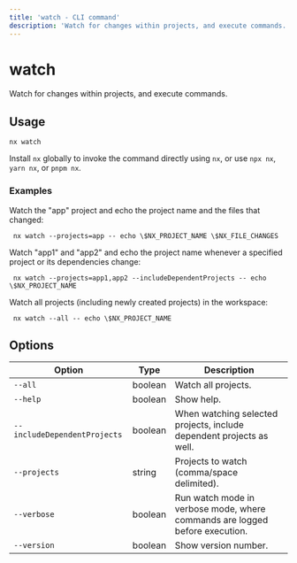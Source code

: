```yaml
---
title: 'watch - CLI command'
description: 'Watch for changes within projects, and execute commands.'
---
```


# watch

Watch for changes within projects, and execute commands.

## Usage

```shell
nx watch
```

Install `nx` globally to invoke the command directly using `nx`, or use `npx nx`, `yarn nx`, or `pnpm nx`.

### Examples

Watch the "app" project and echo the project name and the files that changed:

```shell
 nx watch --projects=app -- echo \$NX_PROJECT_NAME \$NX_FILE_CHANGES
```

Watch "app1" and "app2" and echo the project name whenever a specified project or its dependencies change:

```shell
 nx watch --projects=app1,app2 --includeDependentProjects -- echo \$NX_PROJECT_NAME
```

Watch all projects (including newly created projects) in the workspace:

```shell
 nx watch --all -- echo \$NX_PROJECT_NAME
```

## Options

| Option                       | Type    | Description                                                                 |
| ---------------------------- | ------- | --------------------------------------------------------------------------- |
| `--all`                      | boolean | Watch all projects.                                                         |
| `--help`                     | boolean | Show help.                                                                  |
| `--includeDependentProjects` | boolean | When watching selected projects, include dependent projects as well.        |
| `--projects`                 | string  | Projects to watch (comma/space delimited).                                  |
| `--verbose`                  | boolean | Run watch mode in verbose mode, where commands are logged before execution. |
| `--version`                  | boolean | Show version number.                                                        |
